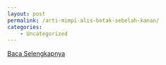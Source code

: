 ```yaml
---
layout: post
permalink: /arti-mimpi-alis-botak-sebelah-kanan/
categories:
    - Uncategorized
---
```


[Baca Selengkapnya](/10)